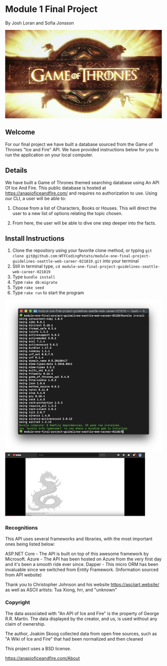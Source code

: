 # Module 1 Final Project
By Josh Loran and Sofia Jonsson

![Game of Thrones title card](lib/art/Game_of_Thrones_title_card.jpg)

## Welcome

For our final project we have built a database sourced from the Game of Thrones "Ice and Fire" API. We have provided instructions below for you to run the application on your local computer.


## Details
We have built a Game of Thrones themed searching database using An API Of Ice And Fire. This public database is hosted at https://anapioficeandfire.com/ and requires no authorization to use. Using our CLI, a user will be able to:

1. Choose from a list of Characters, Books or Houses. This will direct the user to a new list of options relating the topic chosen.

2. From here, the user will be able to dive one step deeper into the facts.


## Install Instructions
1. Clone the repository using your favorite clone method, or typing `git clone git@github.com:WTFCodingPotato/module-one-final-project-guidelines-seattle-web-career-021819.git` into your terminal
2. Still in terminal type, `cd module-one-final-project-guidelines-seattle-web-career-021819`
3. Type `bundle install`
4. Type `rake db:migrate`
5. Type `rake seed`
6. Type `rake run` to start the program

![screenshot of bundle install output](lib/art/Bundle_install.png)
[![video demo on YouTube](lib/art/got_screenshot_1.png)](https://youtu.be/-6aCt-y7opo)

### Recognitions

This API uses several frameworks and libraries, with the most important ones being listed below:

ASP.NET Core - The API is built on top of this awesome framework by Microsoft.
Azure - The API has been hosted on Azure from the very first day and it's been a smooth ride ever since.
Dapper - This micro ORM has been invaluable since we switched from Entity Framework. (Information sourced from API website)

Thank you to Christopher Johnson and his website https://asciiart.website/ as well as ASCII artists: Tua Xiong, hrr, and "unknown"

### Copyright

The data associated with "An API of Ice and Fire" is the property of George R.R. Martin. The data displayed by the creator, and us, is used without any claim of ownership.

The author, Joakim Skoog collected data from open free sources, such as "A Wiki of Ice and Fire" that had been normalized and then cleaned

This project uses a BSD license.

https://anapioficeandfire.com/About
